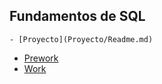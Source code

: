 ## Fundamentos de SQL

`- [Proyecto](Proyecto/Readme.md)`
- [Prework](Prework/Readme.md)
- [Work](Work/Readme.md)


